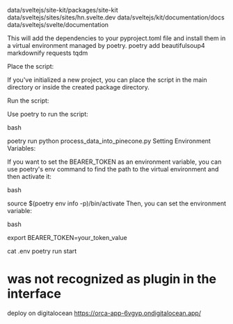 data/sveltejs/site-kit/packages/site-kit
data/sveltejs/sites/sites/hn.svelte.dev
data/sveltejs/kit/documentation/docs
data/sveltejs/svelte/documentation



This will add the dependencies to your pyproject.toml file and install them in a virtual environment managed by poetry.
poetry add beautifulsoup4 markdownify requests tqdm

Place the script:

If you've initialized a new project, you can place the script in the main directory or inside the created package directory.

Run the script:

Use poetry to run the script:

bash

poetry run python process_data_into_pinecone.py
Setting Environment Variables:

If you want to set the BEARER_TOKEN as an environment variable, you can use poetry's env command to find the path to the virtual environment and then activate it:

bash

source $(poetry env info -p)/bin/activate
Then, you can set the environment variable:

bash

export BEARER_TOKEN=your_token_value


cat .env
poetry run start

# was not recognized as plugin in the interface
deploy on digitalocean
https://orca-app-6vgyp.ondigitalocean.app/